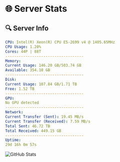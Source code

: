 # 🌐 Server Stats
## 🔍 Server Info
```yaml
CPU: Intel(R) Xeon(R) CPU E5-2699 v4 @ 1405.65MHz
CPU Usage: 1.20%
Cores: 44P | 88T
-----------------------------------
Memory:
Current Usage: 146.20 GB/503.74 GB
Available: 354.10 GB
-----------------------------------
Disk:
Current Usage: 107.84 GB/1.71 TB
Free: 1.52 TB
-----------------------------------
GPU:
No GPU detected
-----------------------------------
Network:
Current Transfer (Sent): 19.45 MB/s
Current Transfer (Received): 7.59 MB/s
Total Sent: 46.72 TB
Total Received: 449.15 GB
-----------------------------------
Uptime:
29d 16h 0m 57s
```
![GitHub Stats](https://img.shields.io/badge/Updated-2025-04-06_13:23:46-blue)